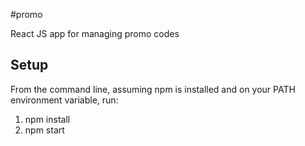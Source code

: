 #promo

 React JS app for managing promo codes
## Setup
 From the command line, assuming npm is installed and on your PATH environment variable, run:
 
1. npm install
2. npm start